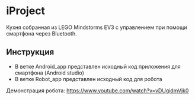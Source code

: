 # iProject
Кухня собранная из LEGO Mindstorms EV3 с управлением при помощи смартфона через Bluetooth.

## Инструкция
- В ветке Android_app представлен исходный код приложения для смартфона (Android studio)
- В ветке Robot_app представлен исходный код для робота

Демонстрация робота: https://www.youtube.com/watch?v=vDUgidmVjk0